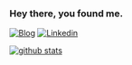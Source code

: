 ### Hey there, you found me.

[![Blog](https://img.shields.io/badge/Blog-F0773A?style=flat-square&logo=firefox-browser&logoColor=white)](https://www.gmujtaba.com/)
[![Linkedin](https://img.shields.io/badge/-LinkedIn-1568BF?style=flat-square&logo=Linkedin&logoColor=white)](https://www.linkedin.com/in/iamgmujtaba/)

<!-- I am multimedia communication and computer vision researcher. -->

<!-- My GitHub stats (powered by [github-readme-stats](https://github.com/anuraghazra/github-readme-stats)): -->

[![github stats](https://github-readme-stats.vercel.app/api?username=iamgmujtaba&show_icons=true&hide_title=true&hide_border=true)](https://www.gmujtaba.com/)
